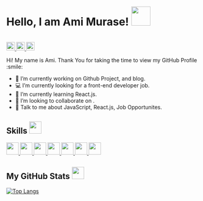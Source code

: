 <h1> Hello, I am Ami Murase! <img src = "https://raw.githubusercontent.com/MartinHeinz/MartinHeinz/master/wave.gif" width = 50px> </h1>
<p align='left'>
<br>
<a href="https://github.com/amisroom/amisroom/">
    <img height="22" src="https://komarev.com/ghpvc/?username=amisroom" alt="amisroom" />
  </a>
      <a href="http://twitter.com/ami_webdev">
        <img height="22" src="https://img.shields.io/twitter/follow/ami_webdev?label=Twitter&logo=twitter&style=flat" />
      </a>

  <a href="https://github.com/amisroom">
    <img height="22" src="https://img.shields.io/github/followers/amisroom?label=follow&logo=github&style=flat" />
  </a>
      </p>
      <div size='20px'> Hi! My name is Ami. Thank You for taking the time to view my GitHub Profile :smile: 
      </div>
      
 - 🔭 I’m currently working on Github Project, and blog.
      <br>
- 💻 I’m currently looking for a front-end developer job. 
      <br>
- 🌱 I’m currently learning React.js. 
      <br>
- 👯 I’m looking to collaborate on  .
      <br>
- 💬 Talk to me about JavaScript, React.js, Job Opportunites.
      <br>
      
<h2> Skills <img src = "https://media2.giphy.com/media/QssGEmpkyEOhBCb7e1/giphy.gif?cid=ecf05e47a0n3gi1bfqntqmob8g9aid1oyj2wr3ds3mg700bl&rid=giphy.gif" width = 32px> </h2>
      <a href= https://github.com/amisroom?tab=repositories&q=&type=&language=html&sort= > <img width ='32px' src ='https://raw.githubusercontent.com/rahulbanerjee26/githubAboutMeGenerator/main/icons/html.svg'> </a>
      <a href= https://github.com/amisroom?tab=repositories&q=&type=&language=css&sort= > <img width ='32px' src ='https://raw.githubusercontent.com/rahulbanerjee26/githubAboutMeGenerator/main/icons/css.svg'> </a>
      <a href= https://github.com/amisroom?tab=repositories&q=&type=&language=javascript&sort= > <img width ='32px' src ='https://raw.githubusercontent.com/rahulbanerjee26/githubAboutMeGenerator/main/icons/javascript.svg'> </a>
      <a href= https://github.com/amisroom?tab=repositories&q=&type=&language=reactjs&sort= > <img width ='32px' src ='https://raw.githubusercontent.com/rahulbanerjee26/githubAboutMeGenerator/main/icons/reactjs.svg'> </a>
      <a href= https://github.com/amisroom?tab=repositories&q=&type=&language=firebase&sort= > <img width ='32px' src ='https://raw.githubusercontent.com/rahulbanerjee26/githubAboutMeGenerator/main/icons/firebase.svg'> </a>
      <a href= https://github.com/amisroom?tab=repositories&q=&type=&language=photoshop&sort= > <img width ='32px' src ='https://raw.githubusercontent.com/rahulbanerjee26/githubAboutMeGenerator/main/icons/photoshop.svg'> </a>
      <a href= https://github.com/amisroom?tab=repositories&q=&type=&language=git&sort= > <img width ='32px' src ='https://raw.githubusercontent.com/rahulbanerjee26/githubAboutMeGenerator/main/icons/git.svg'> </a>
      
<h2> My GitHub Stats <img src='https://media1.giphy.com/media/du3J3cXyzhj75IOgvA/giphy.gif?cid=ecf05e47x2g034i9pzwtzzsd3xgg2w9nr94t4tflbbgo3008&rid=giphy.gif' width='32px'> </h2>

[![Top Langs](https://github-readme-stats.vercel.app/api/top-langs/?username=amisroom&layout=compact)](https://github.com/amisroom/github-readme-stats)
